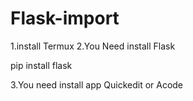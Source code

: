 # Flask-import
1.install Termux
2.You Need install Flask

pip install flask

3.You need install app Quickedit or Acode
